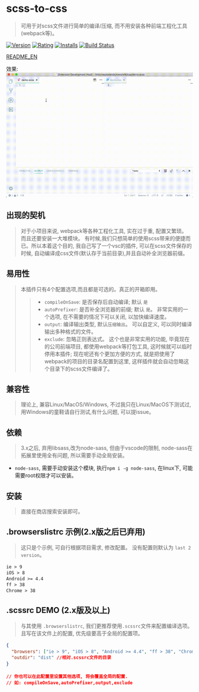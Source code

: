 # scss-to-css
> 可用于对scss文件进行简单的编译/压缩, 而不用安装各种前端工程化工具(webpack等)。

[![Version](https://vsmarketplacebadge.apphb.com/version-short/yutent.scss-to-css.svg)](https://marketplace.visualstudio.com/items?itemName=yutent.scss-to-css)
[![Rating](https://vsmarketplacebadge.apphb.com/rating-short/yutent.scss-to-css.svg)](https://marketplace.visualstudio.com/items?itemName=yutent.scss-to-css)
[![Installs](https://vsmarketplacebadge.apphb.com/installs/yutent.scss-to-css.svg)](https://marketplace.visualstudio.com/items?itemName=yutent.scss-to-css)
[![Build Status](https://travis-ci.org/yutent/scss-to-css.svg?branch=master)](https://travis-ci.org/yutent/scss-to-css)


[README_EN](./README.md)

效果:
![demo](./demo.gif)

## 出现的契机
> 对于小项目来说, webpack等各种工程化工具, 实在过于重, 配置又繁琐。 而且还要安装一大堆模块。
> 有时候,我们只想简单的使用scss带来的便捷而已。所以本着这个目的, 我自己写了一个vsc的插件, 可以在scss文件保存的时候, 自动编译成css文件(默认存于当前目录),并且自动补全浏览器前缀。

## 易用性
> 本插件只有4个配置选项,而且都是可选的。真正的开箱即用。
>> - `compileOnSave`: 是否保存后自动编译; 默认 `是`
>> - `autoPrefixer`: 是否补全浏览器的前缀; 默认 `是`。 非常实用的一个选项, 在不需要的情况下可以关闭, 以加快编译速度。
>> - `output`: 编译输出类型, 默认`压缩输出`。 可以自定义, 可以同时编译输出多种格式的文件。
>> - `exclude`: 忽略正则表达式。 这个也是非常实用的功能, 毕竟现在的公司前端项目, 都使用webpack等打包工具, 这时候就可以临时停用本插件; 现在呢还有个更加方便的方式, 就是把使用了webpack的项目的目录名配置到这里, 这样插件就会自动忽略这个目录下的scss文件编译了。


## 兼容性
> 理论上, 兼容Linux/MacOS/Windows, 不过我只在Linux/MacOS下测试过, 用Windows的童鞋请自行测试,有什么问题, 可以提issue。


## 依赖
> 3.x之后, 弃用libsass,改为node-sass, 但由于vscode的限制, node-sass在拓展里使用全有问题, 所以需要手动全局安装。

- `node-sass`, 需要手动安装这个模块, 执行`npm i -g node-sass`, 在linux下, 可能需要root权限才可以安装。



## 安装
> 直接在商店搜索安装即可。


## .browserslistrc 示例(2.x版之后已弃用)
> 这只是个示例, 可自行根据项目需求, 修改配置。 没有配置则默认为 `last 2 version`。

```
ie > 9
iOS > 8
Android >= 4.4
ff > 38
Chrome > 38
```

## .scssrc DEMO (2.x版及以上)
> 与其使用 `.browserslistrc`, 我们更推荐使用`.scssrc`文件来配置编译选项。且写在该文件上的配置, 优先级要高于全局的配置项。

```json
{
  "browsers": ["ie > 9", "iOS > 8", "Android >= 4.4", "ff > 38", "Chrome > 38"],
  "outdir": "dist" //相对.scssrc文件的目录
}

// 你也可以在此配置里设置其他选项, 将会覆盖全局的配置.
// 如: compileOnSave,autoPrefixer,output,exclude
```